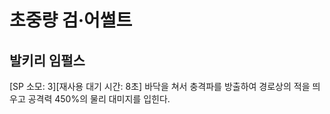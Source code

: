 # 초중량 검·어썰트

## 발키리 임펄스

[SP 소모: 3][재사용 대기 시간: 8초] 바닥을 쳐서 충격파를 방출하여 경로상의 적을 띄우고 공격력 450%의 물리 대미지를 입힌다.
